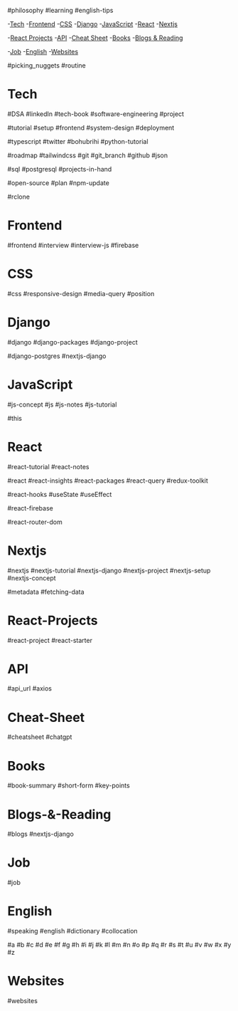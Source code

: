 #philosophy #learning #english-tips 

-[Tech](#Tech) -[Frontend](#Frontend) -[CSS](#CSS) -[Django](#Django) -[JavaScript](#JavaScript) -[React](#React) -[Nextjs](#Nextjs) 

-[React Projects](#React-Projects) -[API](#API) -[Cheat Sheet](#Cheat-Sheet) -[Books](#Books) -[Blogs & Reading](#Blogs-&-Reading) 

-[Job](#Job) -[English](#English) -[Websites](#Websites) 


#picking_nuggets #routine

# Tech 
#DSA #linkedIn #tech-book #software-engineering #project

#tutorial  #setup #frontend #system-design #deployment

#typescript #twitter #bohubrihi #python-tutorial 

#roadmap #tailwindcss #git #git_branch  #github  #json 

#sql #postgresql #projects-in-hand 

#open-source #plan #npm-update

#rclone 

# Frontend
#frontend #interview #interview-js #firebase 

# CSS
#css #responsive-design  #media-query #position 

# Django
#django #django-packages #django-project 

#django-postgres #nextjs-django 
# JavaScript
#js-concept #js #js-notes #js-tutorial

#this 

# React
#react-tutorial #react-notes 

#react #react-insights  #react-packages #react-query 
#redux-toolkit 

#react-hooks #useState #useEffect 

#react-firebase

#react-router-dom

# Nextjs
#nextjs #nextjs-tutorial  #nextjs-django #nextjs-project 
#nextjs-setup
#nextjs-concept 

#metadata #fetching-data 
# React-Projects
#react-project #react-starter 

# API
#api_url #axios 

# Cheat-Sheet
#cheatsheet #chatgpt 

# Books
#book-summary #short-form #key-points 

# Blogs-&-Reading
#blogs  #nextjs-django

# Job
#job 

# English
#speaking #english #dictionary #collocation 

 #a #b #c #d #e #f #g #h #i #j #k #l #m #n #o #p #q #r #s #t #u #v #w #x #y #z 

# Websites
#websites